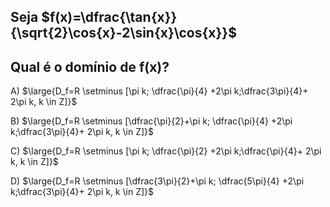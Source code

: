 ## Seja $f(x)=\dfrac{\tan{x}}{\sqrt{2}\cos{x}-2\sin{x}\cos{x}}$
## Qual é o domínio de f(x)?

A) $\large{D_f=R \setminus [\pi k; \dfrac{\pi}{4} +2\pi k;\dfrac{3\pi}{4}+ 2\pi k, k \in Z]}$

B) $\large{D_f=R \setminus [\dfrac{\pi}{2}+\pi k; \dfrac{\pi}{4} +2\pi k;\dfrac{3\pi}{4}+ 2\pi k, k \in Z]}$

C) $\large{D_f=R \setminus [\pi k; \dfrac{\pi}{2} +2\pi k;\dfrac{\pi}{4}+ 2\pi k, k \in Z]}$

D) $\large{D_f=R \setminus [\dfrac{3\pi}{2}+\pi k; \dfrac{5\pi}{4} +2\pi k;\dfrac{3\pi}{4}+ 2\pi k, k \in Z]}$

